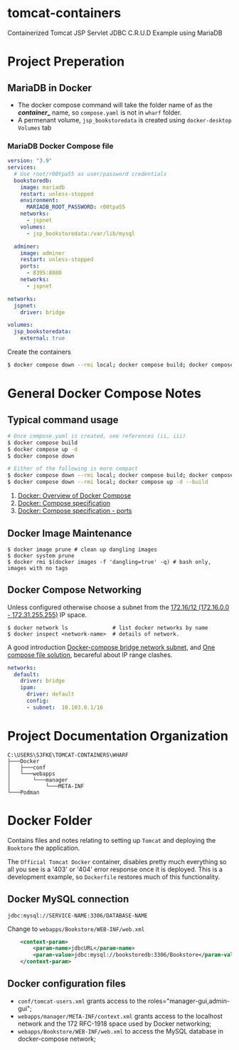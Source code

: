 # tomcat-containers
Containerized Tomcat JSP Servlet JDBC C.R.U.D Example using MariaDB

# Project Preperation

## MariaDB in Docker

* The docker compose command will take the folder name of as the **_container__** name, so `compose.yaml` is not in `wharf` folder.
* A permenant volume, `jsp_bookstoredata` is created using `docker-desktop Volumes` tab

### MariaDB Docker Compose file
```yaml
version: "3.9"
services:
  # Use root/r00tpa55 as user/password credentials
  bookstoredb:
    image: mariadb
    restart: unless-stopped
    environment:
      MARIADB_ROOT_PASSWORD: r00tpa55
    networks:
      - jspnet
    volumes:
      - jsp_bookstoredata:/var/lib/mysql

  adminer:
    image: adminer
    restart: unless-stopped
    ports:
      - 8395:8080
    networks:
      - jspnet

networks:
  jspnet:
    driver: bridge

volumes:
  jsp_bookstoredata:
    external: true
```

Create the containers
```bash
$ docker compose down --rmi local; docker compose build; docker compose up -d
```

# General Docker Compose Notes

## Typical command usage

```bash
# Once compose.yaml is created, see references (ii, iii)
$ docker compose build
$ docker compose up -d 
$ docker compose down

# Either of the following is more compact
$ docker compose down --rmi local; docker compose build; docker compose up -d
$ docker compose down --rmi local; docker compose up -d --build
```

1. [Docker: Overview of Docker Compose](https://docs.docker.com/compose/)
2. [Docker: Compose specification](https://docs.docker.com/compose/compose-file)
3. [Docker: Compose specification - ports](https://docs.docker.com/compose/compose-file/#ports)

## Docker Image Maintenance

```
$ docker image prune # clean up dangling images
$ docker system prune 
$ docker rmi $(docker images -f 'dangling=true' -q) # bash only, images with no tags
```

## Docker Compose Networking

Unless configured otherwise choose a subnet from the [172.16/12 (172.16.0.0 - 172.31.255.255)](https://www.ietf.org/rfc/rfc1918.txt) IP space.

```
$ docker network ls              # list docker networks by name
$ docker inspect <network-name>  # details of network.
```

A good introduction [Docker-compose bridge network subnet](https://bobcares.com/blog/docker-compose-bridge-network-subnet/), and 
[One compose file solution](https://stackoverflow.com/questions/53949616/networks-created-by-docker-compose-do-not-respect-dockers-subnet-settings), 
becareful about IP range clashes.

```yaml
networks:
  default:
    driver: bridge
    ipam:
      driver: default
      config:
      - subnet:  10.103.0.1/16
```

# Project Documentation Organization

```
C:\USERS\SJFKE\TOMCAT-CONTAINERS\WHARF
├───Docker
│   ├───conf
│   └───webapps
│       └───manager
│           └───META-INF
└───Podman
```

# Docker Folder

Contains files and notes relating to setting up `Tomcat` and deploying the `Booktore` the application.

The `Official Tomcat Docker` container, disables pretty much everything so all you see is a '403' or '404' error response once it is deployed.
This is a development example, so `Dockerfile` restores much of this functionality.

## Docker MySQL connection

```
jdbc:mysql://SERVICE-NAME:3306/DATABASE-NAME
```
Change to `webapps/Bookstore/WEB-INF/web.xml`

```xml
	<context-param>
		<param-name>jdbcURL</param-name>
		<param-value>jdbc:mysql://bookstoredb:3306/Bookstore</param-value>
	</context-param>
```

## Docker configuration files

* `conf/tomcat-users.xml` grants access to the roles="manager-gui,admin-gui";
* `webapps/manager/META-INF/context.xml` grants access to the localhost network and the 172 RFC-1918 space used by Docker networking;
* `webapps/Bookstore/WEB-INF/web.xml` to access the MySQL database in docker-compose network;

  